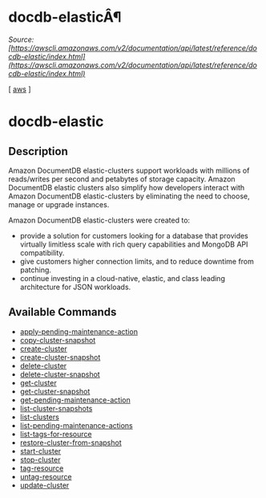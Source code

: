# docdb-elasticÂ¶

*Source: [https://awscli.amazonaws.com/v2/documentation/api/latest/reference/docdb-elastic/index.html](https://awscli.amazonaws.com/v2/documentation/api/latest/reference/docdb-elastic/index.html)*

[ [aws](https://awscli.amazonaws.com/v2/documentation/api/latest/reference/index.html#cli-aws) ]

# docdb-elastic

## Description

Amazon DocumentDB elastic-clusters support workloads with millions of reads/writes per second and petabytes of storage capacity. Amazon DocumentDB elastic clusters also simplify how developers interact with Amazon DocumentDB elastic-clusters by eliminating the need to choose, manage or upgrade instances.

Amazon DocumentDB elastic-clusters were created to:

- provide a solution for customers looking for a database that provides virtually limitless scale with rich query capabilities and MongoDB API compatibility.
- give customers higher connection limits, and to reduce downtime from patching.
- continue investing in a cloud-native, elastic, and class leading architecture for JSON workloads.

## Available Commands

- [apply-pending-maintenance-action](https://awscli.amazonaws.com/v2/documentation/api/latest/reference/docdb-elastic/apply-pending-maintenance-action.html)
- [copy-cluster-snapshot](https://awscli.amazonaws.com/v2/documentation/api/latest/reference/docdb-elastic/copy-cluster-snapshot.html)
- [create-cluster](https://awscli.amazonaws.com/v2/documentation/api/latest/reference/docdb-elastic/create-cluster.html)
- [create-cluster-snapshot](https://awscli.amazonaws.com/v2/documentation/api/latest/reference/docdb-elastic/create-cluster-snapshot.html)
- [delete-cluster](https://awscli.amazonaws.com/v2/documentation/api/latest/reference/docdb-elastic/delete-cluster.html)
- [delete-cluster-snapshot](https://awscli.amazonaws.com/v2/documentation/api/latest/reference/docdb-elastic/delete-cluster-snapshot.html)
- [get-cluster](https://awscli.amazonaws.com/v2/documentation/api/latest/reference/docdb-elastic/get-cluster.html)
- [get-cluster-snapshot](https://awscli.amazonaws.com/v2/documentation/api/latest/reference/docdb-elastic/get-cluster-snapshot.html)
- [get-pending-maintenance-action](https://awscli.amazonaws.com/v2/documentation/api/latest/reference/docdb-elastic/get-pending-maintenance-action.html)
- [list-cluster-snapshots](https://awscli.amazonaws.com/v2/documentation/api/latest/reference/docdb-elastic/list-cluster-snapshots.html)
- [list-clusters](https://awscli.amazonaws.com/v2/documentation/api/latest/reference/docdb-elastic/list-clusters.html)
- [list-pending-maintenance-actions](https://awscli.amazonaws.com/v2/documentation/api/latest/reference/docdb-elastic/list-pending-maintenance-actions.html)
- [list-tags-for-resource](https://awscli.amazonaws.com/v2/documentation/api/latest/reference/docdb-elastic/list-tags-for-resource.html)
- [restore-cluster-from-snapshot](https://awscli.amazonaws.com/v2/documentation/api/latest/reference/docdb-elastic/restore-cluster-from-snapshot.html)
- [start-cluster](https://awscli.amazonaws.com/v2/documentation/api/latest/reference/docdb-elastic/start-cluster.html)
- [stop-cluster](https://awscli.amazonaws.com/v2/documentation/api/latest/reference/docdb-elastic/stop-cluster.html)
- [tag-resource](https://awscli.amazonaws.com/v2/documentation/api/latest/reference/docdb-elastic/tag-resource.html)
- [untag-resource](https://awscli.amazonaws.com/v2/documentation/api/latest/reference/docdb-elastic/untag-resource.html)
- [update-cluster](https://awscli.amazonaws.com/v2/documentation/api/latest/reference/docdb-elastic/update-cluster.html)